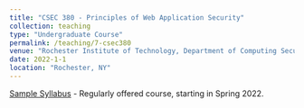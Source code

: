```yaml
---
title: "CSEC 380 - Principles of Web Application Security"
collection: teaching
type: "Undergraduate Course"
permalink: /teaching/7-csec380
venue: "Rochester Institute of Technology, Department of Computing Security"
date: 2022-1-1
location: "Rochester, NY"
---
```


[Sample Syllabus](https://github.com/nerdprof/nerdprof.github.io/blob/master/files/SP22-CSEC380.pdf) - Regularly offered course, starting in Spring 2022.

